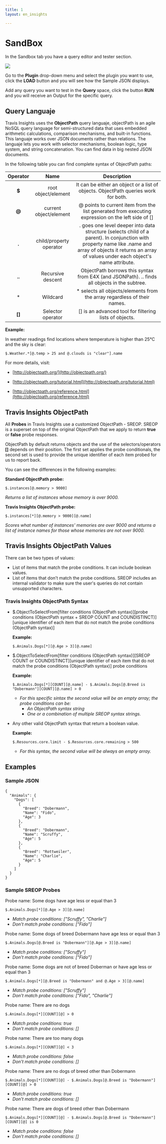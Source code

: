 ```yaml
---
title: 1
layout: en_insights

---
```


# SandBox
In the Sandbox tab you have a query editor and tester section.

<img src="../../assets/images/queryeditor.png">

Go to the **Plugin** drop-down menu and select the plugin you want to use, click the **LOAD** button and you will see how the Sample JSON displays.

Add any query you want to test in the **Query** space, click the button **RUN** and you will receive an Output for the specific query. 

## Query Languaje

Travis Insights uses the **ObjectPath** query languaje, objectPath is an agile NoSQL query language for semi-structured data that uses embedded arithmetic calculations, comparison mechanisms, and built-in functions. This languaje works over JSON documents rather than relations. 
The languaje lets you work with selector mechanisms, boolean logic, type system, and string concatenation. You can find data in big nested JSON documents.

In the following table you can find complete syntax of ObjectPath paths: 

|   Operator       |   Name                       |     Description                                                                                              |    
|:----------------:|:----------------------------:|:------------------------------------------------------------------------------------------------------------:|
| **$**            | root object/element          | It can be either an object or a list of objects. ObjectPath queries work for both.                           |   
| **@**            | current object/element       | @ points to current item from the list generated from executing expression on the left side of []            |    
| **.**            | child/property operator      | . goes one level deeper into data structure (selects child of a parent). In conjunction with property name like .name and array of objects it returns an array of values under each object's name attribute.                                                                               |  
| **..**           | Recursive descent            | ObjectPath borrows this syntax from E4X (and JSONPath). .. finds all objects in the subtree.                 |      
| *                | Wildcard                     | * selects all objects/elements from the array regardless of their names.                                     |
| **[]**           | Selector operator            | [] is an advanced tool for filtering lists of objects.                                                       |



**Example:**

In weather readings find locations where temperature is higher than 25°C and the sky is clear:

`$.Weather.*[@.temp > 25 and @.clouds is "clear"].name`

For more details, visit: 

- [http://objectpath.org/](http://objectpath.org/)

- [http://objectpath.org/tutorial.html](http://objectpath.org/tutorial.html)

- [http://objectpath.org/reference.html](http://objectpath.org/reference.html)

## Travis Insights ObjectPath

All **Probes** in Travis Insights use a customized ObjectPath - SREOP. SREOP is a superset on top of the original ObjectPath that we apply to return **true** or **false** probe responses.

ObjectPath by default returns objects and the use of the selectors/operators **[]** depends on their position. The first set applies the probe conditionals, the second set is used to provide the unique identifier of each item probed for us to report back.

You can see the differences in the following examples:

**Standard ObjectPath probe:**

`$.instances[@.memory > 9000]`

_Returns a list of instances whose memory is over 9000._

**Travis Insights ObjectPath probe:**

`$.instances[*][@.memory > 9000][@.name]`

_Scores what number of instances' memories are over 9000 and returns a list of instance names for those whose memories are not over 9000._

## Travis Insights ObjectPath Values
There can be two types of values:

- List of items that match the probe conditions. It can include boolean values.
- List of items that don’t match the probe conditions. SREOP includes an internal validator to make sure the user's queries do not contain unsupported characters.

### Travis Insights ObjectPath Syntax

- $.ObjectToSelectFrom[filter conditions (ObjectPath syntax)][probe conditions (ObjectPath syntax + SREOP COUNT and COUNDISTINCT)][unique identifier of each item that do not match the probe conditions (ObjectPath syntax)]

    **Example:**

    `$.Animals.Dogs[*][@.Age > 3][@.name]`


- $.ObjectToSelectFrom[filter conditions (ObjectPath syntax)][SREOP COUNT or COUNDISTINCT][unique identifier of each item that do not match the probe conditions (ObjectPath syntax)] probe conditions

    **Example:**

    `$.Animals.Dogs[*][COUNT][@.name] - $.Animals.Dogs[@.Breed is "Dobermann"][COUNT][@.name] > 0`

    - _For this specific sintax the second value will be an empty array; the probe conditions can be:_
        - _An ObjectPath syntax string_
        - _One or a combination of multiple SREOP syntax strings._

- Any other valid ObjectPath syntax that return a boolean value.

    **Example:**    

    `$.Resources.core.limit - $.Resources.core.remaining > 500`

    - _For this syntax, the second value will be always an empty array._

## Examples 

### Sample JSON

``` 
{
  "Animals": {
    "Dogs": [
      {
        "Breed": "Dobermann",
        "Name": "Fido",
        "Age": 3
      },
      {
        "Breed": "Dobermann",
        "Name": "Scruffy",
        "Age": 5
      },
      {
        "Breed": "Rottweiler",
        "Name": "Charlie",
        "Age": 5
      }
    ]
  }
}
```
### Sample SREOP Probes

Probe name: Some dogs have age less or equal than 3

`$.Animals.Dogs[*][@.Age > 3][@.name]`

- _Match probe conditions: ["Scruffy", "Charlie"]_
- _Don’t match probe conditions: ["Fido"]_

Probe name: Some dogs of breed Dobermann have age less or equal than 3

`$.Animals.Dogs[@.Breed is "Dobermann"][@.Age > 3][@.name]`

- _Match probe conditions: ["Scruffy"]_
- _Don’t match probe conditions: ["Fido"]_

Probe name: Some dogs are not of breed Doberman or have age less or equal than 3

`$.Animals.Dogs[*][@.Breed is "Dobermann" and @.Age > 3][@.name]`

- _Match probe conditions: ["Scruffy"]_
- _Don’t match probe conditions: ["Fido", "Charlie"]_

Probe name: There are no dogs

`$.Animals.Dogs[*][COUNT][@] > 0`

- _Match probe conditions: true_
- _Don’t match probe conditions: []_

Probe name: There are too many dogs

`$.Animals.Dogs[*][COUNT][@] < 3`

- _Match probe conditions: false_
- _Don’t match probe conditions: []_

Probe name: There are no dogs of breed other than Dobermann

`$.Animals.Dogs[*][COUNT][@] - $.Animals.Dogs[@.Breed is "Dobermann"][COUNT][@] > 0`

- _Match probe conditions: true_
- _Don’t match probe conditions: []_

Probe name: There are dogs of breed other than Dobermann

`$.Animals.Dogs[*][COUNT][@] - $.Animals.Dogs[@.Breed is "Dobermann"][COUNT][@] is 0`

- _Match probe conditions: false_
- _Don’t match probe conditions: []_